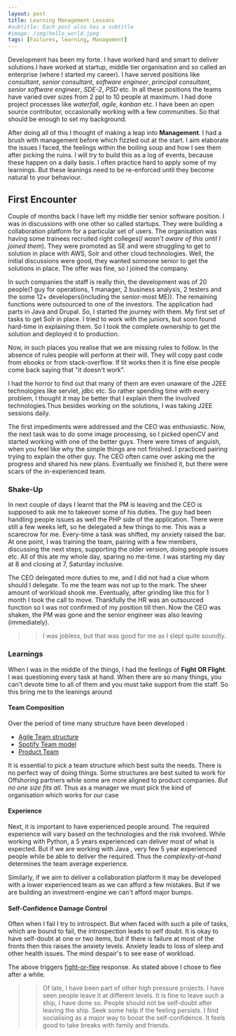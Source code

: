 ```yaml
---
layout: post
title: Learning Management Lessons
#subtitle: Each post also has a subtitle
#image: /img/hello_world.jpeg
tags: [Failures, learning, Management]
---
```


Development has been my forte. I have worked hard and smart to deliver solutions.I have worked at startup, middle tier organisation and so called an enterprise (where I started my career). I have served positions like *consultant*, *senior consultant*, *software engineer*, *principal consultant*, *senior software engineer*, *SDE-2*, *PSD* etc. In all these positions the teams have varied over sizes from 2 ppl to 10 people at maximum. I had done project processes like *waterfall*, *agile*, *kanban* etc. I have been an open source contributor,  occasionally working with a few communities. So that should be enough to set my background.

After doing all of this I thought of making a leap into **Management**. I had a brush with management before which fizzled out at the start. I aim elaborate the issues I faced, the feelings within the boiling soup  and how I see them after picking the ruins. I will try to build this as a log of events, because these happen on a daily basis. I often practice hard to apply some of my learnings. But these leanings need to be re-enforced until they become natural to your behaviour.

## First Encounter
Couple of months back I have left my middle tier senior software position. I was in discussions with one other so called startups. They were building a collaboration platform for a particular set of users. The organisation was having some trainees recruited right colleges(*I wasn't aware of this until I joined them*). They were promoted as SE and were struggling to get to solution in place with AWS, Solr and other cloud technologies. Well, the initial discussions were good, they wanted someone senior to get the solutions in place. The offer was fine, so I joined the company.  

In such companies the staff is really thin, the development was of 20 people(1 guy for operations, 1 manager, 2 business analysis, 2 testers and the some 12+ developers(including the senior-most ME)). The remaining functions were outsourced to one of the investors. The application had parts in Java and Drupal. So, I started the journey with them. My first set of tasks to get Solr in place. I tried to work with the juniors, but soon found hard-time in explaining them. So I took the complete ownership to get the solution and deployed it to production.

Now, in such places you realise that we are missing rules to follow. In the absence of rules people will perform at their will. They will copy past code from ebooks or from stack-overflow. If tit works then it is fine else people come back saying that "it doesn't work".

I had the horror to find out that many of them are even unaware of the J2EE technologies like servlet, jdbc etc. So rather spending time with every problem, I thought it may be better that I explain them the involved technologies.Thus besides working on the solutions, I was taking J2EE sessions daily.

The first impediments were addressed and the CEO was enthusiastic. Now, the next task was to do some image processing, so I picked openCV and started working with one of the better guys. There were times of anguish, when you feel like why the simple things are not finished. I practiced pairing trying to explain the other guy. The CEO often came over asking me the progress and shared his new plans. Eventually we finished it, but there were scars of the in-experienced team.

### Shake-Up

In next couple of days I learnt that the PM is leaving and the CEO is supposed to ask me to takeover some of his duties. The guy had been handling people issues as well the PHP side of the application. There were still a few weeks left, so he delegated a few things to me. This was a scarecrow for me. Every-time a task was shifted, my anxiety raised the bar. At one point, I was training the team, pairing with a few members, discussing the next steps, supporting the older version, doing people issues etc. All of this ate my whole day, sparing no me-time. I was starting my day at 8 and closing at 7, Saturday inclusive.

The CEO delegated more duties to me, and I did not had a clue whom should I delegate. To me the team was not up to the mark. The sheer amount of workload shook me. Eventually, after grinding like this for 1 month I took the call to move. Thankfully the HR was an outsourced function so I was not confirmed of  my position till then. Now the CEO was shaken, the PM was gone and the senior engineer was also leaving (immediately).

>> I was jobless, but that was good for me as I slept quite soundly.

### Learnings

When I was in the middle of the things, I had the feelings of **Fight OR Flight**. I was questioning every task at hand. When there are so many things, you can't devote time to all of them and you must take support from the staff. So this bring me to the leanings around

#### Team Composition

Over the period of time many structure have been developed :
- [Agile Team structure](https://www.lucidchart.com/blog/how-to-build-a-scrum-team-structure)
- [Spotify Team model](https://www.atlassian.com/agile/agile-at-scale/spotify)
- [Product Team](https://www.kennethlange.com/team-patterns-how-to-structure-an-engineering-team/)

 It is essential to pick a team structure which best suits the needs. There is no perfect way of doing things. Some structures are best suited to work for Offshoring partners while some are more aligned to product companies. *But no one size fits all*. Thus as a manager we must pick the kind of organisation which works for our case

#### Experience
 Next, it is important to have experienced people around. The required experience will vary based on the technologies and the risk involved. While working with Python, a 5 years experienced can deliver most of what is expected. But if we are working with Java , very few 5 year experienced people while be able to deliver the required. Thus the *complexity-at-hand* determines the team average experience.

 Similarly, if we aim to deliver a collaboration platform it may be developed with a lower experienced team as we can afford a few mistakes. But if we are building an investment-engine we can't afford major bumps.  

#### Self-Confidence Damage Control
 Often when I fail I try to introspect. But when faced with such a pile of tasks, which are bound to fail, the introspection leads to self doubt. It is okay to have self-doubt at one or two items, but if there is failure at most of the fronts then this raises the anxiety levels. Anxiety leads to loss of sleep and other health issues. The mind  despair's to see ease of workload.

 The above triggers [fight-or-flee](https://www.verywellmind.com/what-is-the-fight-or-flight-response-2795194) response. As stated above I chose to flee after a while.

>> Of late, I have been part of other high pressure projects. I have  seen people leave it at different levels. It is fine to leave such a ship, I have done so. People should not be self-doubt after leaving the ship. Seek some help if the feeling persists. I find socialising as a major way to boost the self-confidence. It feels good to take breaks with family and friends.
